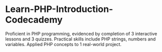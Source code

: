 # Learn-PHP-Introduction-Codecademy

Proficient in PHP programming, evidenced by completion of 3 interactive lessons and 3 quizzes.
Practical skills include PHP strings, numbers and variables.
Applied PHP concepts to 1 real-world project. 
